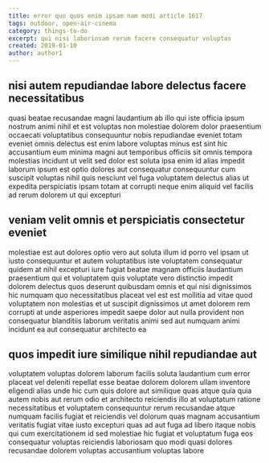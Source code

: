 ```yaml
---
title: error quo quos enim ipsam nam modi article 1617
tags: outdoor, open-air-cinema
category: things-to-do
excerpt: qui nisi laboriosam rerum facere consequatur voluptas
created: 2019-01-10
author: author1
---
```


## nisi autem repudiandae labore delectus facere necessitatibus

quasi beatae recusandae magni laudantium ab illo qui iste officia ipsum nostrum animi nihil et est voluptas non molestiae dolorem dolor praesentium occaecati voluptatibus consequuntur nobis repudiandae eveniet totam eveniet omnis delectus est enim labore voluptas minus est sint hic accusantium eum minima magni aut temporibus officiis sit omnis tempora molestias incidunt ut velit sed dolor est soluta ipsa enim id alias impedit laborum ipsum est optio dolores aut consequatur consequuntur cum suscipit voluptas nihil quis nesciunt vel fuga voluptatem delectus alias ut expedita perspiciatis ipsam totam at corrupti neque enim aliquid vel facilis ad rerum dolorem ut qui excepturi

## veniam velit omnis et perspiciatis consectetur eveniet

molestiae est aut dolores optio vero aut soluta illum id porro vel ipsam ut iusto consequuntur et autem voluptatibus iste voluptatem consequatur quidem at nihil excepturi iure fugiat beatae magnam officiis laudantium praesentium qui et voluptatem quis voluptate vero distinctio impedit dolorem delectus quos deserunt quibusdam omnis et qui nisi dignissimos hic numquam quo necessitatibus placeat vel est est mollitia ad vitae quod voluptatem non molestias et ut suscipit dignissimos ut amet dolorem rem corrupti at unde asperiores impedit saepe dolor aut nulla provident non consequatur blanditiis laborum veritatis animi sed aut numquam animi incidunt ea aut consequatur architecto ea

## quos impedit iure similique nihil repudiandae aut

voluptatem voluptas dolorem laborum facilis soluta laudantium cum error placeat vel deleniti repellat esse beatae dolorem dolorem ullam inventore eligendi alias unde hic cum quis dolore aut similique quas atque quia quia autem nobis aut rerum odio et architecto reiciendis illo at voluptatum ratione necessitatibus et voluptatem consequuntur rerum recusandae atque numquam facilis fugiat et reiciendis vel dolorum quas magnam accusantium veritatis fugiat vitae iusto excepturi quas ad aut fuga ad libero itaque nobis qui cum exercitationem id sed molestiae hic fugiat et voluptatum fuga eos consequatur voluptas reiciendis laboriosam quo modi quasi dolores recusandae dolorem voluptas accusantium voluptas labore
